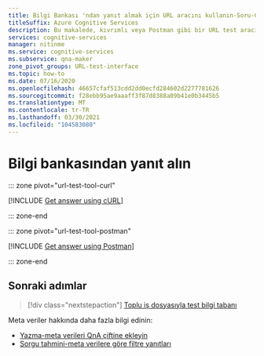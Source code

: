 ```yaml
---
title: Bilgi Bankası 'ndan yanıt almak için URL aracını kullanın-Soru-Cevap Oluşturma
titleSuffix: Azure Cognitive Services
description: Bu makalede, kıvrımlı veya Postman gibi bir URL test aracı kullanarak bilgi tabanınızdan yanıt alma işlemi adım adım açıklanmaktadır.
services: cognitive-services
manager: nitinme
ms.service: cognitive-services
ms.subservice: qna-maker
zone_pivot_groups: URL-test-interface
ms.topic: how-to
ms.date: 07/16/2020
ms.openlocfilehash: 46657cfaf513cdd2dd0ecfd284602d2277781626
ms.sourcegitcommit: f28ebb95ae9aaaff3f87d8388a09b41e0b3445b5
ms.translationtype: MT
ms.contentlocale: tr-TR
ms.lasthandoff: 03/30/2021
ms.locfileid: "104583080"
---
```

# <a name="get-an-answer-from-a-knowledge-base"></a>Bilgi bankasından yanıt alın


::: zone pivot="url-test-tool-curl"

[!INCLUDE [Get answer using cURL](../includes/quickstart-test-tool-curl.md)]

::: zone-end

::: zone pivot="url-test-tool-postman"

[!INCLUDE [Get answer using Postman](../includes/quickstart-test-tool-Postman.md)]

::: zone-end


## <a name="next-steps"></a>Sonraki adımlar

> [!div class="nextstepaction"]
> [Toplu iş dosyasıyla test bilgi tabanı](../how-to/test-knowledge-base.md#batch-test-with-tool)

Meta veriler hakkında daha fazla bilgi edinin:
* [Yazma-meta verileri QnA çiftine ekleyin](../How-To/edit-knowledge-base.md#add-metadata)
* [Sorgu tahmini-meta verilere göre filtre yanıtları](../How-To/query-knowledge-base-with-metadata.md)

